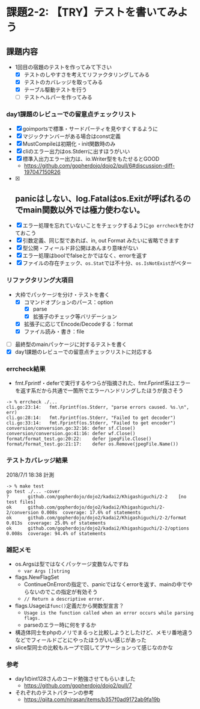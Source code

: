 # 課題2-2: 【TRY】テストを書いてみよう
## 課題内容
- 1回目の宿題のテストを作ってみて下さい
    - [x] テストのしやすさを考えてリファクタリングしてみる
    - [x] テストのカバレッジを取ってみる
    - [x] テーブル駆動テストを行う
    - [ ] テストヘルパーを作ってみる

### day1課題のレビューでの留意点チェックリスト
- [x] goimportsで標準・サードパーティを見やすくするように
- [x] マジックナンバーがある場合はconst定義
- [x] MustCompileは初期化・init関数時のみ
- [x] cliのエラー出力はos.Stderrに出すほうがいい
- [x] 標準入出力エラー出力は、io.Writer型をもたせるとGOOD
    - https://github.com/gopherdojo/dojo2/pull/6#discussion-diff-197047150R26
- [x] panicはしない、log.Fatalはos.Exitが呼ばれるのでmain関数以外では極力使わない。
    - 
- [x] エラー処理を忘れていないことをチェックするように`go errcheck`をかけておこう
- [x] 引数定義、同じ型であれば、in, out Format みたいに省略できます
- [x] 型公開・フィールド非公開はあんまり意味がない
- [x] エラー処理はboolでfalseとかではなく、errorを返す
- [x] ファイルの存在チェック、`os.Stat`では不十分、`os.IsNotExist`がベター

### リファクタリング大項目
- 大枠でパッケージを分け・テストを書く
    - [x] コマンドオプションのパース：option
        - [x] parse
        - [x] 拡張子のチェック等バリデーション
    - [x] 拡張子に応じてEncode/Decodeする：format
    - [x] ファイル読み・書き：file
- [ ] 最終型のmainパッケージに対するテストを書く
- [x] day1課題のレビューでの留意点チェックリストに対応する

### errcheck結果
- fmt.Fprintf・deferで実行するやつらが指摘された、fmt.Fprintf系はエラーを返す系だから共通で一箇所でエラーハンドリングしたほうが良さそう

```
-> % errcheck ./...
cli.go:23:14:   fmt.Fprintf(os.Stderr, "parse errors caused. %s.\n", err)
cli.go:28:14:   fmt.Fprintf(os.Stderr, "Failed to get decoder")
cli.go:33:14:   fmt.Fprintf(os.Stderr, "Failed to get encoder")
conversion/conversion.go:32:16: defer sf.Close()
conversion/conversion.go:41:16: defer wf.Close()
format/format_test.go:20:22:    defer jpegFile.Close()
format/format_test.go:21:17:    defer os.Remove(jpegFile.Name())
```

### テストカバレッジ結果
2018/7/1 18:38 計測

```
-> % make test
go test ./... -cover
?       github.com/gopherdojo/dojo2/kadai2/Khigashiguchi/2-2    [no test files]
ok      github.com/gopherdojo/dojo2/kadai2/Khigashiguchi/2-2/conversion 0.008s  coverage: 17.6% of statements
ok      github.com/gopherdojo/dojo2/kadai2/Khigashiguchi/2-2/format     0.013s  coverage: 25.0% of statements
ok      github.com/gopherdojo/dojo2/kadai2/Khigashiguchi/2-2/options    0.008s  coverage: 94.4% of statements
```

### 雑記メモ
- os.Argsは型ではなくパッケージ変数なんですね
    - `var Args []string`
- flags.NewFlagSet
    - ContinueOnErrorの指定で、panicではなくerrorを返す、mainの中でやらないのでこの指定が有効そう
    - `// Return a descriptive error.`
- flags.Usageは`func()`定義だから関数型宣言？
    - `Usage is the function called when an error occurs while parsing flags.`
    - parseのエラー時に何をするか
- 構造体同士をphpのノリでまるっと比較しようとしたけど、メモリ番地違うなどでフィールドごとにやったほうがいい感じがあった
- slice型同士の比較もループで回してアサーションって感じなのかな

### 参考
- day1のint128さんのコード勉強させてもらいました
    - https://github.com/gopherdojo/dojo2/pull/7
- それぞれのテストパターンの参考
    - https://qiita.com/nirasan/items/b357f0ad9172ab9fa19b
